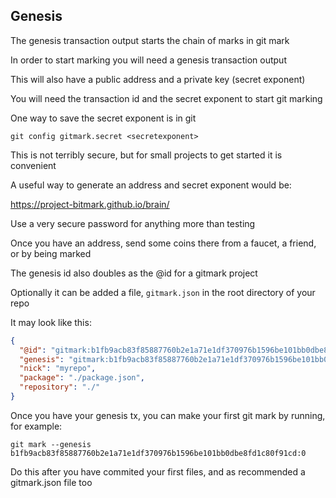 ## Genesis

The genesis transaction output starts the chain of marks in git mark

In order to start marking you will need a genesis transaction output

This will also have a public address and a private key (secret exponent)

You will need the transaction id and the secret exponent to start git marking

One way to save the secret exponent is in git

```
git config gitmark.secret <secretexponent>
```

This is not terribly secure, but for small projects to get started it is convenient

A useful way to generate an address and secret exponent would be:

https://project-bitmark.github.io/brain/

Use a very secure password for anything more than testing

Once you have an address, send some coins there from a faucet, a friend, or by being marked

The genesis id also doubles as the @id for a gitmark project

Optionally it can be added a file, `gitmark.json` in the root directory of your repo

It may look like this:

```JSON
{
  "@id": "gitmark:b1fb9acb83f85887760b2e1a71e1df370976b1596be101bb0dbe8fd1c80f91cd:0",
  "genesis": "gitmark:b1fb9acb83f85887760b2e1a71e1df370976b1596be101bb0dbe8fd1c80f91cd:0",
  "nick": "myrepo",
  "package": "./package.json",
  "repository": "./"
}
```

Once you have your genesis tx, you can make your first git mark by running, for example:

```
git mark --genesis b1fb9acb83f85887760b2e1a71e1df370976b1596be101bb0dbe8fd1c80f91cd:0
```

Do this after you have commited your first files, and as recommended a gitmark.json file too